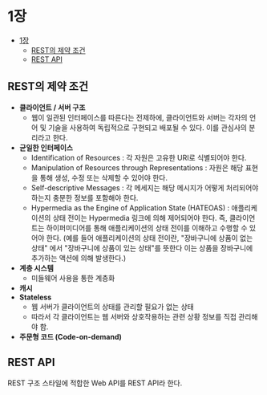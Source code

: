# 1장

- [1장](#1장)
  - [REST의 제약 조건](#rest의-제약-조건)
  - [REST API](#rest-api)


## REST의 제약 조건
- **클라이언트 / 서버 구조**
    - 웹이 일관된 인터페이스를 따른다는 전제하에, 클라이언트와 서버는 각자의 언어 및 기술을 사용하여 독립적으로 구현되고 배포될 수 있다. 이를 관심사의 분리라고 한다.
- **균일한 인터페이스**
    - Identification of Resources : 각 자원은 고유한 URI로 식별되어야 한다.
    - Manipulation of Resources through Representations : 자원은 해당 표현을 통해 생성, 수정 또는 삭제할 수 있어야 한다.
    - Self-descriptive Messages : 각 메세지는 해당 메시지가 어떻게 처리되어야 하는지 충분한 정보를 포함해야 한다.
    - Hypermedia as the Engine of Application State (HATEOAS) : 애플리케이션의 상태 전이는 Hypermedia 링크에 의해 제어되어야 한다. 즉, 클라이언트는 하이퍼미디어를 통해 애플리케이션의 상태 전이를 이해하고 수행할 수 있어야 한다. (예를 들어 애플리케이션의 상태 전이란, "장바구니에 상품이 없는 상태" 에서 "장바구니에 상품이 있는 상태"를 뜻한다 이는 상품을 장바구니에 추가하는 액션에 의해 발생한다.)
- **계층 시스템**
    - 미들웨어 사용을 통한 계층화
- **캐시**
- **Stateless**
    - 웹 서버가 클라이언트의 상태를 관리할 필요가 없는 상태
    - 따라서 각 클라이언트는 웹 서버와 상호작용하는 관련 상황 정보를 직접 관리해야 함.
- **주문형 코드 (Code-on-demand)**

## REST API
REST 구조 스타일에 적합한 Web API를 REST API라 한다.

